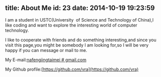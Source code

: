 title: About Me
id: 23
date: 2014-10-19 19:23:59
---

I am a student in USTC(University  of Science and Technology of China),I like coding and want to explore the interesting world of computer technology.

I like to cooperate with friends and do something interesting,and since you visit this page,you might be somebody I am looking for,so I will be very happy if you can message or mail to me.

My E-mail:[nafengjingtaimei # gmail.com](mailto:nafengjingtaimei@gmail.com)

My Github profile:[https://github.com/vra](https://github.com/vra)

&nbsp;